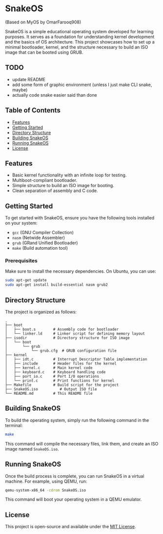 # SnakeOS
(Based on MyOS by OmarFarooq908)

SnakeOS is a simple educational operating system developed for learning purposes. It serves as a foundation for understanding kernel development and the basics of OS architecture. This project showcases how to set up a minimal bootloader, kernel, and the structure necessary to build an ISO image that can be booted using GRUB.

## TODO
- update README
- add some form of graphic environment (unless I just make CLI snake, maybe)
- actually code snake
easier said than done

## Table of Contents

- [Features](#features)
- [Getting Started](#getting-started)
- [Directory Structure](#directory-structure)
- [Building SnakeOS](#building-SnakeOS)
- [Running SnakeOS](#running-SnakeOS)
- [License](#license)

## Features

- Basic kernel functionality with an infinite loop for testing.
- Multiboot-compliant bootloader.
- Simple structure to build an ISO image for booting.
- Clean separation of assembly and C code.

## Getting Started

To get started with SnakeOS, ensure you have the following tools installed on your system:

- `gcc` (GNU Compiler Collection)
- `nasm` (Netwide Assembler)
- `grub` (GRand Unified Bootloader)
- `make` (Build automation tool)

### Prerequisites

Make sure to install the necessary dependencies. On Ubuntu, you can use:

```bash
sudo apt-get update
sudo apt-get install build-essential nasm grub2
```

## Directory Structure

The project is organized as follows:

```
.
├── boot
│   ├── boot.s        # Assembly code for bootloader
│   └── linker.ld     # Linker script for defining memory layout
├── isodir            # Directory structure for ISO image
│   └── boot
│       └── grub
│           └── grub.cfg  # GRUB configuration file
├── kernel
│   ├── idt.c         # Interrupt Descriptor Table implementation
│   ├── include       # Header files for the kernel
│   ├── kernel.c      # Main kernel code
│   ├── keyboard.c    # Keyboard handling code
│   ├── port_io.c     # Port I/O operations
│   └── print.c       # Print functions for kernel
├── Makefile          # Build script for the project
├── SnakeOS.iso          # Output ISO file
└── README.md         # This README file
```

## Building SnakeOS

To build the operating system, simply run the following command in the terminal:

```bash
make
```

This command will compile the necessary files, link them, and create an ISO image named `SnakeOS.iso`.

## Running SnakeOS

Once the build process is complete, you can run SnakeOS in a virtual machine. For example, using QEMU, run:

```bash
qemu-system-x86_64 -cdrom SnakeOS.iso
```

This command will boot your operating system in a QEMU emulator.

## License

This project is open-source and available under the [MIT License](LICENSE).
